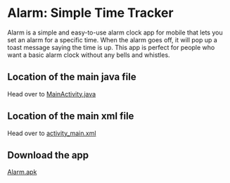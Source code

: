 # Alarm: Simple Time Tracker
Alarm is a simple and easy-to-use alarm clock app for mobile that lets you set an alarm for a specific time. 
When the alarm goes off, it will pop up a toast message saying the time is up. This app is perfect 
for people who want a basic alarm clock without any bells and whistles.

## Location of the main java file
Head over to [MainActivity.java](app/src/main/java/com/gamingz/simplealarm/MainActivity.java)

## Location of the main xml file
Head over to [activity_main.xml](app/src/main/res/layout/activity_main.xml)

## Download the app
[Alarm.apk](https://github.com/harshrox/Alarm/raw/master/Alarm.apk)
